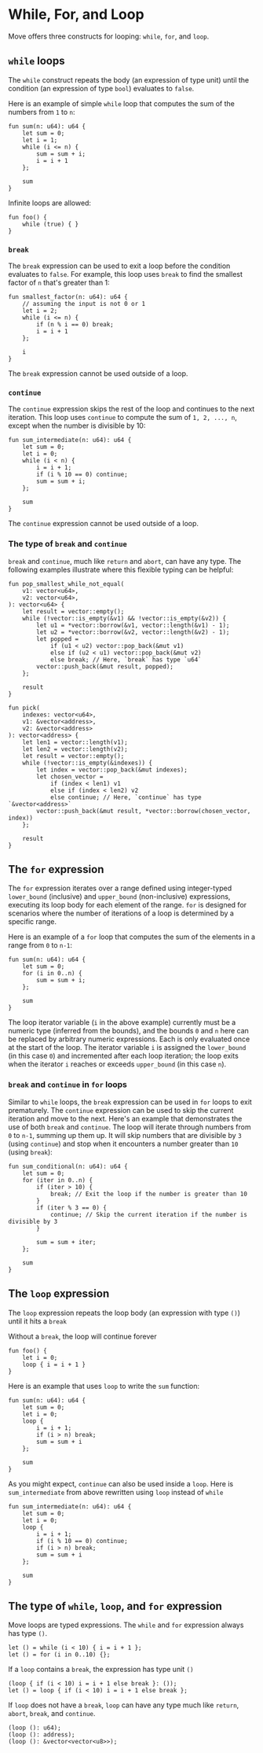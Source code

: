 # While, For, and Loop

Move offers three constructs for looping: `while`, `for`, and `loop`.

## `while` loops

The `while` construct repeats the body (an expression of type unit) until the condition (an expression of type `bool`) evaluates to `false`.

Here is an example of simple `while` loop that computes the sum of the numbers from `1` to `n`:

```move
fun sum(n: u64): u64 {
    let sum = 0;
    let i = 1;
    while (i <= n) {
        sum = sum + i;
        i = i + 1
    };

    sum
}
```

Infinite loops are allowed:

```move=
fun foo() {
    while (true) { }
}
```

### `break`

The `break` expression can be used to exit a loop before the condition evaluates to `false`. For example, this loop uses `break` to find the smallest factor of `n` that's greater than 1:

```move
fun smallest_factor(n: u64): u64 {
    // assuming the input is not 0 or 1
    let i = 2;
    while (i <= n) {
        if (n % i == 0) break;
        i = i + 1
    };

    i
}
```

The `break` expression cannot be used outside of a loop.

### `continue`

The `continue` expression skips the rest of the loop and continues to the next iteration. This loop uses `continue` to compute the sum of `1, 2, ..., n`, except when the number is divisible by 10:

```move
fun sum_intermediate(n: u64): u64 {
    let sum = 0;
    let i = 0;
    while (i < n) {
        i = i + 1;
        if (i % 10 == 0) continue;
        sum = sum + i;
    };

    sum
}
```

The `continue` expression cannot be used outside of a loop.

### The type of `break` and `continue`

`break` and `continue`, much like `return` and `abort`, can have any type. The following examples illustrate where this flexible typing can be helpful:

```move
fun pop_smallest_while_not_equal(
    v1: vector<u64>,
    v2: vector<u64>,
): vector<u64> {
    let result = vector::empty();
    while (!vector::is_empty(&v1) && !vector::is_empty(&v2)) {
        let u1 = *vector::borrow(&v1, vector::length(&v1) - 1);
        let u2 = *vector::borrow(&v2, vector::length(&v2) - 1);
        let popped =
            if (u1 < u2) vector::pop_back(&mut v1)
            else if (u2 < u1) vector::pop_back(&mut v2)
            else break; // Here, `break` has type `u64`
        vector::push_back(&mut result, popped);
    };

    result
}
```

```move
fun pick(
    indexes: vector<u64>,
    v1: &vector<address>,
    v2: &vector<address>
): vector<address> {
    let len1 = vector::length(v1);
    let len2 = vector::length(v2);
    let result = vector::empty();
    while (!vector::is_empty(&indexes)) {
        let index = vector::pop_back(&mut indexes);
        let chosen_vector =
            if (index < len1) v1
            else if (index < len2) v2
            else continue; // Here, `continue` has type `&vector<address>`
        vector::push_back(&mut result, *vector::borrow(chosen_vector, index))
    };

    result
}
```

## The `for` expression

The `for` expression iterates over a range defined using integer-typed `lower_bound` (inclusive) and `upper_bound` (non-inclusive) expressions, executing its loop body for each element of the range. `for` is designed for scenarios where the number of iterations of a loop is determined by a specific range.

Here is an example of a `for` loop that computes the sum of the elements in a range from `0` to `n-1`:

```move
fun sum(n: u64): u64 {
    let sum = 0;
    for (i in 0..n) {
        sum = sum + i;
    };

    sum
}
```

The loop iterator variable (`i` in the above example) currently must be a numeric type (inferred from the bounds), and the bounds `0` and `n` here can be replaced by arbitrary numeric expressions. Each is only evaluated once at the start of the loop. The iterator variable `i` is assigned the `lower_bound` (in this case `0`) and incremented after each loop iteration; the loop exits when the iterator `i` reaches or exceeds `upper_bound` (in this case `n`).

### `break` and `continue` in `for` loops

Similar to `while` loops, the `break` expression can be used in `for` loops to exit prematurely. The `continue` expression can be used to skip the current iteration and move to the next. Here's an example that demonstrates the use of both `break` and `continue`. The loop will iterate through numbers from `0` to `n-1`, summing up them up. It will skip numbers that are divisible by `3` (using `continue`) and stop when it encounters a number greater than `10` (using `break`):

```move
fun sum_conditional(n: u64): u64 {
    let sum = 0;
    for (iter in 0..n) {
        if (iter > 10) {
            break; // Exit the loop if the number is greater than 10
        }
        if (iter % 3 == 0) {
            continue; // Skip the current iteration if the number is divisible by 3
        }

        sum = sum + iter;
    };

    sum
}
```

## The `loop` expression

The `loop` expression repeats the loop body (an expression with type `()`) until it hits a `break`

Without a `break`, the loop will continue forever

```move
fun foo() {
    let i = 0;
    loop { i = i + 1 }
}
```

Here is an example that uses `loop` to write the `sum` function:

```move
fun sum(n: u64): u64 {
    let sum = 0;
    let i = 0;
    loop {
        i = i + 1;
        if (i > n) break;
        sum = sum + i
    };

    sum
}
```

As you might expect, `continue` can also be used inside a `loop`. Here is `sum_intermediate` from above rewritten using `loop` instead of `while`

```move
fun sum_intermediate(n: u64): u64 {
    let sum = 0;
    let i = 0;
    loop {
        i = i + 1;
        if (i % 10 == 0) continue;
        if (i > n) break;
        sum = sum + i
    };

    sum
}
```

## The type of `while`, `loop`, and `for` expression

Move loops are typed expressions. The `while` and `for` expression always has type `()`.

```move
let () = while (i < 10) { i = i + 1 };
let () = for (i in 0..10) {};
```

If a `loop` contains a `break`, the expression has type unit `()`

```move
(loop { if (i < 10) i = i + 1 else break }: ());
let () = loop { if (i < 10) i = i + 1 else break };
```

If `loop` does not have a `break`, `loop` can have any type much like `return`, `abort`, `break`, and `continue`.

```move
(loop (): u64);
(loop (): address);
(loop (): &vector<vector<u8>>);
```
